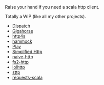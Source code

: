 Raise your hand if you need a scala http client.

Totally a WIP (like all my other projects).

- [Dispatch](https://github.com/dispatch/reboot)
- [Gigahorse](https://github.com/eed3si9n/gigahorse)
- [http4s](https://github.com/http4s/http4s)
- [hammock](https://github.com/pepegar/hammock)
- [Play](https://www.playframework.com/documentation/2.5.x/ScalaWS)
- [Simplified Http](https://github.com/scalaj/scalaj-http)
- [naive-http](https://github.com/timt/naive-http)
- [fs2-http](https://github.com/Spinoco/fs2-http)
- [lolhttp](https://github.com/criteo/lolhttp)
- [sttp](https://github.com/softwaremill/sttp)
- [requests-scala](https://github.com/lihaoyi/requests-scala)